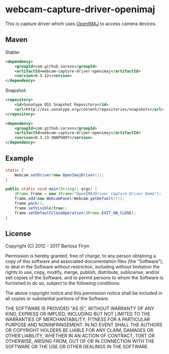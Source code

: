 # webcam-capture-driver-openimaj

This is capture driver which uses [OpenIMAJ](http://openimaj.org) to access camera devices.

## Maven

Stable:

```xml
<dependency>
	<groupId>com.github.sarxos</groupId>
	<artifactId>webcam-capture-driver-openimaj</artifactId>
	<version>0.3.12</version>
</dependency>
```

Snapshot:

```xml
<repository>
    <id>Sonatype OSS Snapshot Repository</id>
    <url>http://oss.sonatype.org/content/repositories/snapshots</url>
</repository>
```
```xml
<dependency>
    <groupId>com.github.sarxos</groupId>
    <artifactId>webcam-capture-driver-openimaj</artifactId>
    <version>0.3.13-SNAPSHOT</version>
</dependency>
```

## Example

```java
static {
	Webcam.setDriver(new OpenImajDriver());
}

public static void main(String[] args) {
	JFrame frame = new JFrame("OpenIMAJDriver Capture Driver Demo");
	frame.add(new WebcamPanel(Webcam.getDefault()));
	frame.pack();
	frame.setVisible(true);
	frame.setDefaultCloseOperation(JFrame.EXIT_ON_CLOSE);
}
```

## License

Copyright (C) 2012 - 2017 Bartosz Firyn

Permission is hereby granted, free of charge, to any person obtaining a copy of this software and associated documentation files (the "Software"), to deal in the Software without restriction, including without limitation the rights to use, copy, modify, merge, publish, distribute, sublicense, and/or sell copies of the Software, and to permit persons to whom the Software is furnished to do so, subject to the following conditions:

The above copyright notice and this permission notice shall be included in all copies or substantial portions of the Software.

THE SOFTWARE IS PROVIDED "AS IS", WITHOUT WARRANTY OF ANY KIND, EXPRESS OR IMPLIED, INCLUDING BUT NOT LIMITED TO THE WARRANTIES OF MERCHANTABILITY, FITNESS FOR A PARTICULAR PURPOSE AND NONINFRINGEMENT. IN NO EVENT SHALL THE AUTHORS OR COPYRIGHT HOLDERS BE LIABLE FOR ANY CLAIM, DAMAGES OR OTHER LIABILITY, WHETHER IN AN ACTION OF CONTRACT, TORT OR OTHERWISE, ARISING FROM, OUT OF OR IN CONNECTION WITH THE SOFTWARE OR THE USE OR OTHER DEALINGS IN THE SOFTWARE.

